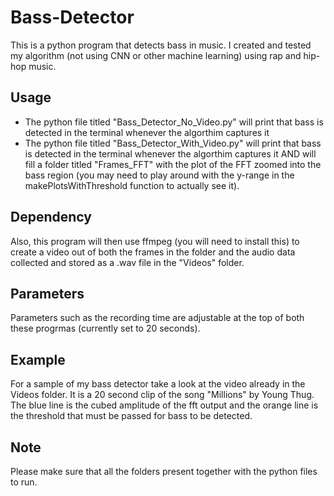 # Bass-Detector
This is a python program that detects bass in music. I created and tested my algorithm (not using CNN or other machine learning) using rap and hip-hop music. 

## Usage
* The python file titled "Bass_Detector_No_Video.py" will print that bass is detected in the terminal whenever the algorthim captures it
* The python file titled "Bass_Detector_With_Video.py" will print that bass is detected in the terminal whenever the algorthim captures it AND will fill a folder titled "Frames_FFT" with the plot of the FFT zoomed into the bass region (you may need to play around with the y-range in the makePlotsWithThreshold function to actually see it). 

## Dependency
Also, this program will then use ffmpeg (you will need to install this) to create a video out of both the frames in the folder and the audio data collected and stored as a .wav file in the "Videos" folder.

## Parameters
Parameters such as the recording time are adjustable at the top of both these progrmas (currently set to 20 seconds).

## Example
For a sample of my bass detector take a look at the video already in the Videos folder. It is a 20 second clip of the song "Millions" by Young Thug. The blue line is the cubed amplitude of the fft output and the orange line is the threshold that must be passed for bass to be detected.

## Note
Please make sure that all the folders present together with the python files to run.

